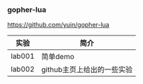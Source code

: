### gopher-lua
https://github.com/yuin/gopher-lua

|实验|简介|
|---|---|
|lab001|简单demo|
|lab002|github主页上给出的一些实验|